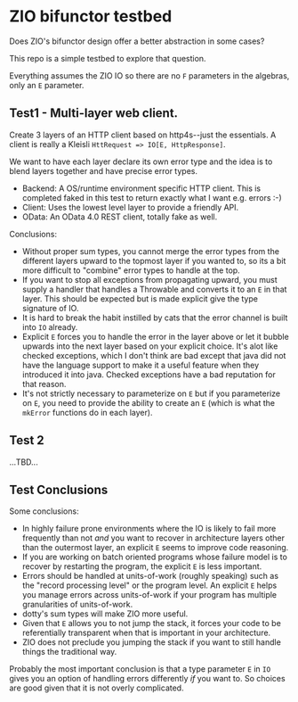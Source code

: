 # ZIO bifunctor testbed

Does ZIO's bifunctor design offer a better abstraction in some cases?

This repo is a simple testbed to explore that question.

Everything assumes the ZIO IO so there are no `F` parameters in the algebras,
only an `E` parameter.


## Test1 - Multi-layer web client.
Create 3 layers of an HTTP client based on http4s--just the essentials. A client
is really a Kleisli `HttRequest => IO[E, HttpResponse]`.

We want to have each layer declare its own error type and the idea is to blend
layers together and have precise error types.

* Backend: A OS/runtime environment specific HTTP client. This is completed
  faked in this test to return exactly what I want e.g. errors :-)
* Client: Uses the lowest level layer to provide a friendly API.
* OData: An OData 4.0 REST client, totally fake as well.

Conclusions:
* Without proper sum types, you cannot merge the error types from the different
  layers upward to the topmost layer if you wanted to, so its a bit more
  difficult to "combine" error types to handle at the top.
* If you want to stop all exceptions from propagating upward, you must supply a
  handler that handles a Throwable and converts it to an `E` in that layer. This
  should be expected but is made explicit give the type signature of IO.
* It is hard to break the habit instilled by cats that the error channel is
  built into `IO` already.
* Explicit `E` forces you to handle the error in the layer above or let it
  bubble upwards into the next layer based on your explicit choice. It's alot
  like checked exceptions, which I don't think are bad except that java did not
  have the language support to make it a useful feature when they introduced it
  into java. Checked exceptions have a bad reputation for that reason.
* It's not strictly necessary to parameterize on `E` but if you parameterize on
  `E`, you need to provide the ability to create an `E` (which is what the
  `mkError` functions do in each layer).
  
## Test 2

...TBD...

## Test Conclusions

Some conclusions:

* In highly failure prone environments where the IO is likely to fail more
frequently than not *and* you want to recover in architecture layers other than
the outermost layer, an explicit `E` seems to improve code reasoning.
* If you are working on batch oriented programs whose failure model is to recover
by restarting the program, the explicit `E` is less important.
* Errors should be handled at units-of-work (roughly speaking) such as the "record
processing level" or the program level. An explicit `E` helps you manage errors
across units-of-work if your program has multiple granularities of
units-of-work.
* dotty's sum types will make ZIO more useful.
* Given that `E` allows you to not jump the stack, it forces your code to be
  referentially transparent when that is important in your architecture.
* ZIO does not preclude you jumping the stack if you want to still handle things
  the traditional way.

Probably the most important conclusion is that a type parameter `E` in `IO`
gives you an option of handling errors differently *if* you want to. So choices
are good given that it is not overly complicated.
